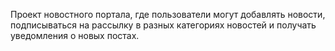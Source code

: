 Проект новостного портала, где пользователи могут добавлять новости, подписываться на рассылку в разных категориях новостей и получать уведомления о новых постах.
